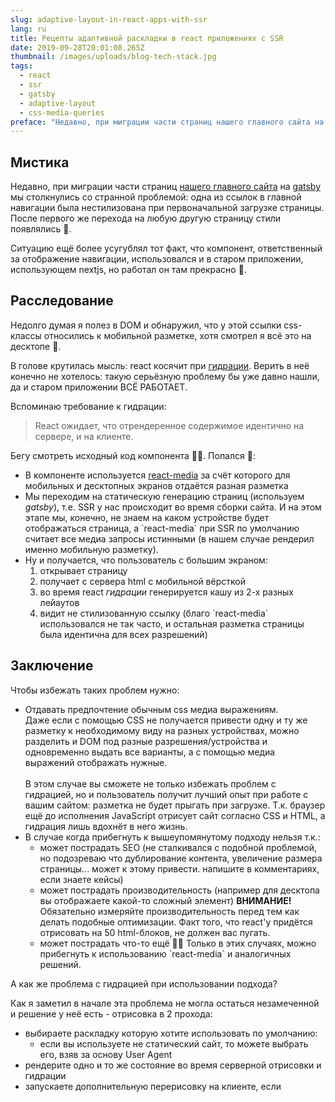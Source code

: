 ```yaml
---
slug: adaptive-layout-in-react-apps-with-ssr
lang: ru
title: Рецепты адаптивной раскладки в react приложениях с SSR
date: 2019-09-28T20:01:08.265Z
thumbnail: /images/uploads/blog-tech-stack.jpg
tags:
  - react
  - ssr
  - gatsby
  - adaptive-layout
  - css-media-queries
preface: "Недавно, при миграции части страниц нашего главного сайта на gatsby мы столкнулись со странной проблемой: одна из ссылок в главной навигации была нестилизована при первоначальной загрузке страницы. После первого же перехода на любую другую страницу стили появлялись \U0001F92F."
---
```

## Мистика

Недавно, при миграции части страниц [нашего главного сайта](https://tourlane.de) на [gatsby](http://gatsbyjs.org) мы столкнулись со странной проблемой: одна из ссылок в главной навигации была нестилизована при первоначальной загрузке страницы. После первого же перехода на любую другую страницу стили появлялись 🤯.

Ситуацию ещё более усугублял тот факт, что компонент, ответственный за отображение навигации, использовался и в старом приложении, использующем nextjs, но работал он там прекрасно 👻.

## Расследование

Недолго думая я полез в DOM и обнаружил, что у этой ссылки css-классы относились к мобильной разметке, хотя смотрел я всё это на десктопе 🤪.

В голове крутилась мысль: react косячит при [гидрации](https://ru.reactjs.org/docs/react-dom.html#hydrate). Верить в неё конечно не хотелось: такую серьёзную проблему бы уже давно нашли, да и старом приложении ВСЁ РАБОТАЕТ.

Вспоминаю требование к гидрации:

> React ожидает, что отрендеренное содержимое идентично на сервере, и на клиенте.

Бегу смотреть исходный код компонента 🕵️‍♂️. Попался 🐛:

* В компоненте используется [react-media](https://github.com/ReactTraining/react-media) за счёт которого для мобильных и десктопных экранов отдаётся разная разметка
* Мы переходим на статическую генерацию страниц (используем _gatsby_), т.е. SSR у нас происходит во время сборки сайта. И на этом этапе мы, конечно, не знаем на каком устройстве будет отображаться страница, а \`react-media\` при SSR по умолчанию считает все медиа запросы истинными (в нашем случае рендерил именно мобильную разметку).
* Ну и получается, что пользователь с большим экраном:
  1. открывает страницу
  2. получает с сервера html c мобильной вёрсткой
  3. во время react _гидрации_ генерируется кашу из 2-х разных лейаутов
  4. видит не стилизованную ссылку (благо \`react-media\` использовался не так часто, и остальная разметка страницы была идентична для всех разрешений)

## Заключение

Чтобы избежать таких проблем нужно:

* Отдавать предпочтение обычным css медиа выражениям.\
  Даже если с помощью CSS не получается привести одну и ту же разметку к необходимому виду на разных устройствах, можно разделить и DOM под разные разрешения/устройства и одновременно выдать все варианты, а с помощью медиа выражений отображать нужные.\
  \
  В этом случае вы сможете не только избежать проблем с гидрацией, но и пользователь получит лучший опыт при работе с вашим сайтом: разметка не будет прыгать при загрузке. Т.к. браузер ещё до исполнения JavaScript отрисует сайт согласно CSS и HTML, а гидрация лишь вдохнёт в него жизнь.
* В случае когда прибегнуть к вышеупомянутому подходу нельзя т.к.:
  * может пострадать SEO (не сталкивался с подобной проблемой, но подозреваю что дублирование контента, увеличение размера страницы... может к этому привести. напишите в комментариях, если знаете кейсы)
  * может пострадать производительность (например для десктопа вы отображаете какой-то сложный элемент)
    **ВНИМАНИЕ!** Обязательно измеряйте производительность перед тем как делать подобные оптимизации. Факт того, что react'у придётся отрисовать на 50 html-блоков, не должен вас пугать.
  * может пострадать что-то ещё 🤷‍♂️
  Только в этих случаях, можно прибегнуть к использованию \`react-media\` и аналогичных решений.

А как же проблема с гидрацией при использовании подхода?

Как я заметил в начале эта проблема не могла остаться незамеченной и решение у неё есть - отрисовка в 2 прохода:

* выбираете раскладку которую хотите использовать по умолчанию:
  * если вы используете не статический сайт, то можете выбрать его, взяв за основу User Agent
* рендерите одно и то же состояние во время серверной отрисовки и гидрации
* запускаете дополнительную перерисовку на клиенте, если

